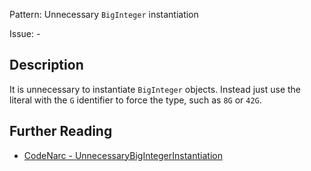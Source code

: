 Pattern: Unnecessary `BigInteger` instantiation

Issue: -

## Description

It is unnecessary to instantiate `BigInteger` objects. Instead just use the literal with the `G` identifier to force the type, such as `8G` or `42G`.

## Further Reading

* [CodeNarc - UnnecessaryBigIntegerInstantiation](http://codenarc.sourceforge.net/codenarc-rules-unnecessary.html#UnnecessaryBigIntegerInstantiation)